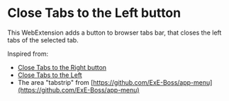 # Close Tabs to the Left button
This WebExtension adds a button to browser tabs bar, that closes the left tabs of the selected tab.

Inspired from:
* [Close Tabs to the Right button](https://github.com/yfdyh000/close-tabs-to-the-right-button)
* [Close Tabs to the Left](https://addons.mozilla.org/firefox/addon/close-tabs-left/)
* The area "tabstrip" from [https://github.com/ExE-Boss/app-menu](https://github.com/ExE-Boss/app-menu)

